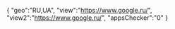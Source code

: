 {
"geo":"RU,UA",
"view":"https://www.google.ru/",
"view2":"https://www.google.ru/",
"appsChecker":"0"
}
